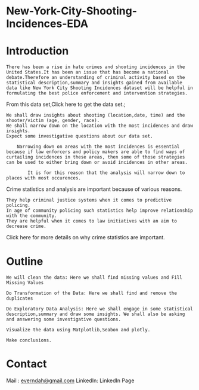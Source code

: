 # New-York-City-Shooting-Incidences-EDA

# Introduction

    There has been a rise in hate crimes and shooting incidences in the United States.It has been an issue that has become a national debate.Therefore an understanding of criminal activity based on the statistical description,summary and insights gained from available data like New York City Shooting Incidences dataset will be helpful in formulating the best police enforcement and intervention strategies.

From this data set,Click here to get the data set.;

    We shall draw insights about shooting (location,date, time) and the shooter/victim (age, gender, race).
    We shall narrow down on the location with the most incidences and draw insights.
    Expect some investigative questions about our data set.

        Narrowing down on areas with the most incidences is essential because if law enforcers and policy makers are able to find ways of curtailing incidences in these areas, then some of those strategies can be used to either bring down or avoid incidences in other areas.

            It is for this reason that the analysis will narrow down to places with most occurences.

Crime statistics and analysis are important because of various reasons.

    They help criminal justice systems when it comes to predictive policing.
    In age of community policing such statistics help improve relationship with the community.
    They are helpful when it comes to law initiatives with an aim to decrease crime.

Click here for more details on why crime statistics are important.

# Outline

    We will clean the data: Here we shall find missing values and Fill Missing Values

    Do Transformation of the Data: Here we shall find and remove the duplicates

    Do Exploratory Data Analysis: Here we shall engage in some statistical description,summary and draw some insights. We shall also be asking and answering some investigative questions.

    Visualize the data using Matplotlib,Seabon and plotly.

    Make conclusions.





# Contact

Mail : everndah@gmail.com
LinkedIn: LinkedIn Page
